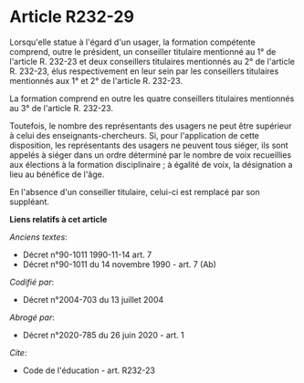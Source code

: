# Article R232-29

Lorsqu'elle statue à l'égard d'un usager, la formation compétente comprend, outre le président, un conseiller titulaire
mentionné au 1° de l'article R. 232-23 et deux conseillers titulaires mentionnés au 2° de l'article R. 232-23, élus
respectivement en leur sein par les conseillers titulaires mentionnés aux 1° et 2° de l'article R. 232-23. 

La formation comprend en outre les quatre conseillers titulaires mentionnés au 3° de l'article R. 232-23. 

Toutefois, le nombre des représentants des usagers ne peut être supérieur à celui des enseignants-chercheurs. Si, pour
l'application de cette disposition, les représentants des usagers ne peuvent tous siéger, ils sont appelés à siéger dans un
ordre déterminé par le nombre de voix recueillies aux élections à la formation disciplinaire ; à égalité de voix, la
désignation a lieu au bénéfice de l'âge. 

En l'absence d'un conseiller titulaire, celui-ci est remplacé par son suppléant.

**Liens relatifs à cet article**

_Anciens textes_:

  - Décret n°90-1011 1990-11-14 art. 7
  - Décret n°90-1011 du 14 novembre 1990 - art. 7 (Ab)

_Codifié par_:

  - Décret n°2004-703 du 13 juillet 2004

_Abrogé par_:

  - Décret n°2020-785 du 26 juin 2020 - art. 1

_Cite_:

  - Code de l'éducation - art. R232-23
